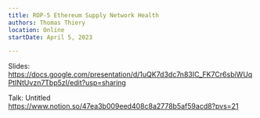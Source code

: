 ```yaml
---
title: ROP-5 Ethereum Supply Network Health
authors: Thomas Thiery
location: Online
startDate: April 5, 2023

---
```


Slides: <https://docs.google.com/presentation/d/1uQK7d3dc7n83IC_FK7Cr6sbiWUqPtINtUvzn7Tbp5zI/edit?usp=sharing>

Talk: Untitled <https://www.notion.so/47ea3b009eed408c8a2778b5af59acd8?pvs=21>